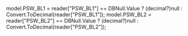 model.PSW_BL1 = reader["PSW_BL1"] == DBNull.Value ? (decimal?)null : Convert.ToDecimal(reader["PSW_BL1"]);
                                model.PSW_BL2 = reader["PSW_BL2"] == DBNull.Value ? (decimal?)null : Convert.ToDecimal(reader["PSW_BL2"]);

                                
